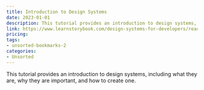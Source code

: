 ```yaml
---
title: Introduction to Design Systems
date: 2023-01-01
description: This tutorial provides an introduction to design systems, including what they are, why they are important, and how to create one.
link: https://www.learnstorybook.com/design-systems-for-developers/react/en/introduction/
pricing: 
tags: 
- unsorted-bookmarks-2 
categories: 
- Unsorted 
---
```


This tutorial provides an introduction to design systems, including what they are, why they are important, and how to create one.